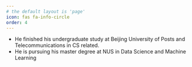 ```yaml
---
# the default layout is 'page'
icon: fas fa-info-circle
order: 4
---
```


<!-- > Add Markdown syntax content to file `_tabs/about.md`{: .filepath } and it will show up on this page. -->
<!-- {: .prompt-tip } -->
* He finished his undergraduate study at Beijing University of Posts and Telecommunications in CS related.
* He is pursuing his master degree at NUS in Data Science and Machine Learning
